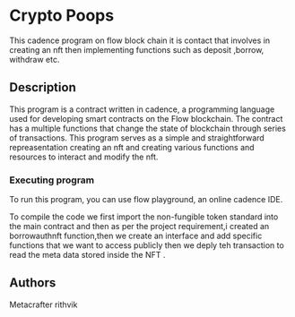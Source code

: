 # Crypto Poops

This cadence program on flow block chain it is contact that involves in creating an nft then implementing functions such as deposit ,borrow,
withdraw etc.

## Description

This program is a  contract written in cadence, a programming language used for developing smart contracts on the Flow blockchain. The contract has a multiple functions that change the state of blockchain through series of transactions. This program serves as a simple and straightforward repreasentation creating an nft and creating various functions and resources to interact and modify the nft.

### Executing program

To run this program, you can use flow playground, an online cadence IDE.

To compile the code we first import the non-fungible token standard into the main contract and then as per the project requirement,i created an borrowauthnft function,then we create an interface and add specific functions that we want to access publicly then we deply teh transaction to read the meta data stored inside the NFT .

## Authors

Metacrafter rithvik

